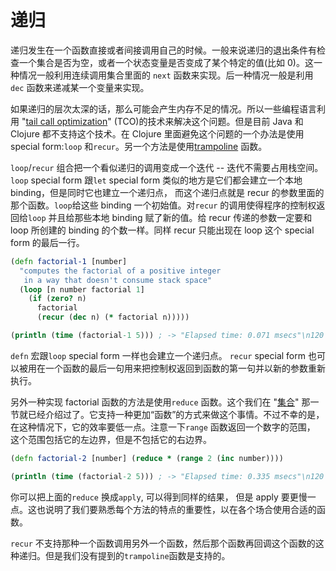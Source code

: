# 递归

递归发生在一个函数直接或者间接调用自己的时候。一般来说递归的退出条件有检查一个集合是否为空，或者一个状态变量是否变成了某个特定的值(比如 0)。这一种情况一般利用连续调用集合里面的 `next` 函数来实现。后一种情况一般是利用`dec` 函数来递减某一个变量来实现。

如果递归的层次太深的话，那么可能会产生内存不足的情况。所以一些编程语言利用 "[tail call optimization](http://en.wikipedia.org/wiki/Tail_call)" (TCO)的技术来解决这个问题。但是目前 Java 和 Clojure 都不支持这个技术。在 Clojure 里面避免这个问题的一个办法是使用 special form:`loop` 和`recur`。另一个方法是使用[trampoline](http://clojure.github.com/clojure/clojure.core-api.html#clojure.core/trampoline) 函数。

`loop`/`recur` 组合把一个看似递归的调用变成一个迭代 -- 迭代不需要占用栈空间。 `loop` special form 跟`let` special form 类似的地方是它们都会建立一个本地 binding，但是同时它也建立一个递归点， 而这个递归点就是 recur 的参数里面的那个函数。`loop`给这些 binding 一个初始值。对`recur` 的调用使得程序的控制权返回给`loop` 并且给那些本地 binding 赋了新的值。给 recur 传递的参数一定要和 loop 所创建的 binding 的个数一样。同样 recur 只能出现在 loop 这个 special form 的最后一行。

```clj
(defn factorial-1 [number]
  "computes the factorial of a positive integer
   in a way that doesn't consume stack space"
  (loop [n number factorial 1]
    (if (zero? n)
      factorial
      (recur (dec n) (* factorial n)))))

(println (time (factorial-1 5))) ; -> "Elapsed time: 0.071 msecs"\n120
```

`defn` 宏跟`loop` special form 一样也会建立一个递归点。 `recur` special form 也可以被用在一个函数的最后一句用来把控制权返回到函数的第一句并以新的参数重新执行。

另外一种实现 factorial 函数的方法是使用`reduce` 函数。这个我们在 "[集合](#collections)" 那一节就已经介绍过了。它支持一种更加“函数”的方式来做这个事情。不过不幸的是，在这种情况下，它的效率要低一点。注意一下`range` 函数返回一个数字的范围， 这个范围包括它的左边界，但是不包括它的右边界。

```clj
(defn factorial-2 [number] (reduce * (range 2 (inc number))))

(println (time (factorial-2 5))) ; -> "Elapsed time: 0.335 msecs"\n120
```

你可以把上面的`reduce` 换成`apply`, 可以得到同样的结果， 但是 apply 要更慢一点。这也说明了我们要熟悉每个方法的特点的重要性，以在各个场合使用合适的函数。

`recur` 不支持那种一个函数调用另外一个函数，然后那个函数再回调这个函数的这种递归。但是我们没有提到的`trampoline`函数是支持的。
